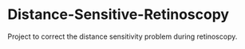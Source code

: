 # Distance-Sensitive-Retinoscopy
Project to correct the distance sensitivity problem during retinoscopy.
